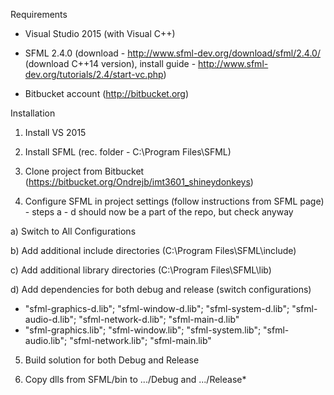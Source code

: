 Requirements

* Visual Studio 2015 (with Visual C++)

* SFML 2.4.0 (download - http://www.sfml-dev.org/download/sfml/2.4.0/ (download C++14 version), install guide - http://www.sfml-dev.org/tutorials/2.4/start-vc.php)

* Bitbucket account (http://bitbucket.org)



Installation

1) Install VS 2015

2) Install SFML (rec. folder - C:\Program Files\SFML)

3) Clone project from Bitbucket (https://bitbucket.org/Ondrejb/imt3601_shineydonkeys) 
 
4) Configure SFML in project settings (follow instructions from SFML page) - steps a - d should now be a part of the repo, but check anyway

a) Switch to All Configurations

b) Add additional include directories (C:\Program Files\SFML\include)
 
c) Add additional library directories (C:\Program Files\SFML\lib)

d) Add dependencies for both debug and release (switch configurations)

  * "sfml-graphics-d.lib"; "sfml-window-d.lib"; "sfml-system-d.lib"; "sfml-audio-d.lib"; "sfml-network-d.lib"; "sfml-main-d.lib"
  * "sfml-graphics.lib"; "sfml-window.lib"; "sfml-system.lib"; "sfml-audio.lib"; "sfml-network.lib"; "sfml-main.lib"

5) Build solution for both Debug and Release

6) Copy dlls from SFML/bin to .../Debug and .../Release*